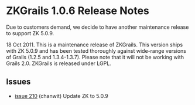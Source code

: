 # ZKGrails 1.0.6 Release Notes #

Due to customers demand, we decide to have another maintenance release to support ZK 5.0.9.

18 Oct 2011. This is a maintenance release of ZKGrails. This version ships with ZK 5.0.9 and has been tested thoroughly against wide-range versions of Grails (1.2.5 and 1.3.4-1.3.7). Please note that it will not be working with Grails 2.0. ZKGrails is released under LGPL.

## Issues ##
  * [issue 210](https://code.google.com/p/zkgrails/issues/detail?id=210)	(chanwit)	Update ZK to 5.0.9